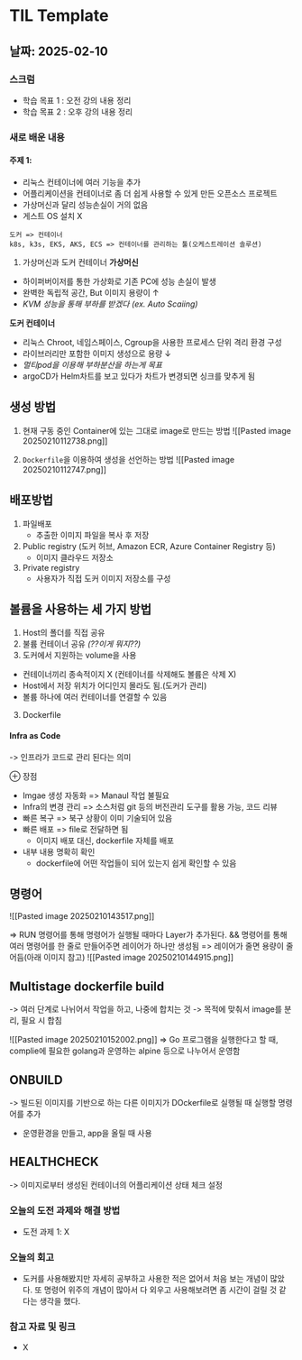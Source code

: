 # TIL Template

## 날짜: 2025-02-10

### 스크럼
- 학습 목표 1 : 오전 강의 내용 정리
- 학습 목표 2 : 오후 강의 내용 정리

### 새로 배운 내용
#### 주제 1: 
- 리눅스 컨테이너에 여러 기능을 추가
- 어플리케이션을 컨테이너로 좀 더 쉽게 사용할 수 있게 만든 오픈소스 프로젝트
- 가상머신과 달리 성능손실이 거의 없음
- 게스트 OS 설치 X
```
도커 => 컨테이너
k8s, k3s, EKS, AKS, ECS => 컨테이너를 관리하는 툴(오케스트레이션 솔루션)
```

1. 가상머신과 도커 컨테이너
**가상머신**
- 하이퍼버이저를 통한 가상화로 기존 PC에 성능 손실이 발생
- 완벽한 독립적 공간, But 이미지 용량이 ↑
- *KVM 성능을 통해 부하를 받겠다 (ex. Auto Scaiing)*

**도커 컨테이너**
- 리눅스  Chroot, 네임스페이스, Cgroup을 사용한 프로세스 단위 격리 환경 구성
- 라이브러리만 포함한 이미지 생성으로 용량 ↓
- *멀티pod을 이용해 부하분산을 하는게 목표*
- argoCD가 Helm차트를 보고 있다가 차트가 변경되면 싱크를 맞추게 됨

## 생성 방법
1. 현재 구동 중인 Container에 있는 그대로 image로 만드는 방법
![[Pasted image 20250210112738.png]]

2.  `Dockerfile`을 이용하여 생성을 선언하는 방법
![[Pasted image 20250210112747.png]]


## 배포방법
1. 파일배포
	- 추출한 이미지 파일을 복사 후 저장
2.  Public registry (도커 허브,  Amazon ECR, Azure Container Registry 등)
	- 이미지 클라우드 저장소
3. Private registry
	- 사용자가 직접 도커 이미지 저장소를 구성


## 볼륨을 사용하는 세 가지 방법
1. Host의 폴더를 직접 공유
2. 불륨 컨테이너 공유 *(??이게 뭐지??)*
3. 도커에서 지원하는 volume을 사용
- 컨테이너끼리 종속적이지 X (컨테이너를 삭제해도 볼륨은 삭제 X)
- Host에서 저장 위치가 어디인지 몰라도 됨.(도커가 관리)
- 볼륨 하나에 여러 컨테이너를 연결할 수 있음

3. Dockerfile
#### Infra as Code
-> 인프라가 코드로 관리 된다는 의미

⊕ 장점
- Imgae 생성 자동화 => Manaul 작업 불필요
- Infra의 변경 관리 => 소스처럼 git 등의 버전관리 도구를 활용 가능, 코드 리뷰
- 빠른 복구 => 북구 상황이 이미 기술되어 있음
- 빠른 배포 => file로 전달하면 됨
	- 이미지 배포 대신, dockerfile 자체를 배포
- 내부 내용 명확히 확인
	- dockerfile에 어떤 작업들이 되어 있는지 쉽게 확인할 수 있음

## 명령어

![[Pasted image 20250210143517.png]]

=> RUN 명령어를 통해 명령어가 실행될 때마다 Layer가 추가된다. && 명령어를 통해 여러 명령어를 한 줄로 만들어주면 레이어가 하나만 생성됨
=> 레이어가 줄면 용량이 줄어듬(아래 이미지 참고)
	![[Pasted image 20250210144915.png]]


## Multistage dockerfile build
-> 여러 단계로 나뉘어서 작업을 하고, 나중에 합치는 것
-> 목적에 맞춰서 image를 분리, 필요 시 합침

![[Pasted image 20250210152002.png]]
=> Go 프로그램을 실행한다고 할 때, complie에 필요한 golang과 운영하는 alpine 등으로 나누어서 운영함


## ONBUILD
-> 빌드된 이미지를 기반으로 하는 다른 이미지가 DOckerfile로 실행될 때 실행할 명령어를 추가
- 운영환경을 만들고, app을 올릴 때 사용

## HEALTHCHECK
-> 이미지로부터 생성된 컨테이너의 어플리케이션 상태 체크 설정


### 오늘의 도전 과제와 해결 방법
- 도전 과제 1: X

### 오늘의 회고
- 도커를 사용해봤지만 자세히 공부하고 사용한 적은 없어서 처음 보는 개념이 많았다. 또 명령어 위주의 개념이 많아서 다 외우고 사용해보려면 좀 시간이 걸릴 것 같다는 생각을 했다.

### 참고 자료 및 링크
- X
